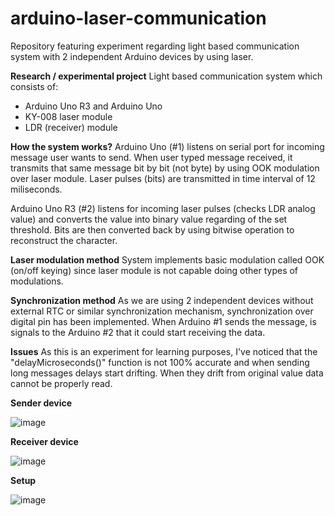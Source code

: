 # arduino-laser-communication
Repository featuring experiment regarding light based communication system with 2 independent Arduino devices by using laser.

**Research / experimental project**
Light based communication system which consists of:
- Arduino Uno R3 and Arduino Uno
- KY-008 laser module
- LDR (receiver) module

**How the system works?**
Arduino Uno (#1) listens on serial port for incoming message user wants to send.
When user typed message received, it transmits that same message bit by bit (not byte) by using OOK modulation 
over laser module. Laser pulses (bits) are transmitted in time interval of 12 miliseconds.

Arduino Uno R3 (#2) listens for incoming laser pulses (checks LDR analog value) 
and converts the value into binary value regarding of the set threshold.
Bits are then converted back by using bitwise operation to reconstruct the character.

**Laser modulation method**
System implements basic modulation called OOK (on/off keying) since laser module is not capable doing 
other types of modulations.

**Synchronization method**
As we are using 2 independent devices without external RTC or similar synchronization mechanism, synchronization over digital pin 
has been implemented. When Arduino #1 sends the message, is signals to the Arduino #2 that it could start receiving the data.

**Issues**
As this is an experiment for learning purposes, I've noticed that the "delayMicroseconds()" function is not 100% accurate and when 
sending long messages delays start drifting. When they drift from original value data cannot be properly read.

**Sender device**

![image](https://github.com/NightRider92/arduino-laser-communication/assets/10942663/26e358ea-abb7-4d4f-bb15-50c789c5f151)

**Receiver device**

![image](https://github.com/NightRider92/arduino-laser-communication/assets/10942663/a6926f9b-e4e0-43fc-8e63-ceacc34baa08)

**Setup**

![image](https://github.com/NightRider92/arduino-laser-communication/assets/10942663/3d5430d0-fd39-4df3-9448-b7821ebb6352)
